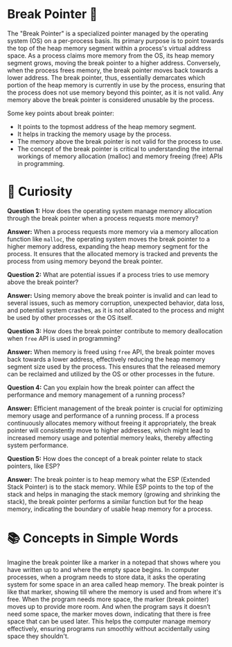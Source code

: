 # Break Pointer 📘 

The "Break Pointer" is a specialized pointer managed by the operating system (OS) on a per-process basis. Its primary purpose is to point towards the top of the heap memory segment within a process's virtual address space. As a process claims more memory from the OS, its heap memory segment grows, moving the break pointer to a higher address. Conversely, when the process frees memory, the break pointer moves back towards a lower address. The break pointer, thus, essentially demarcates which portion of the heap memory is currently in use by the process, ensuring that the process does not use memory beyond this pointer, as it is not valid. Any memory above the break pointer is considered unusable by the process.

Some key points about break pointer:
- It points to the topmost address of the heap memory segment.
- It helps in tracking the memory usage by the process.
- The memory above the break pointer is not valid for the process to use.
- The concept of the break pointer is critical to understanding the internal workings of memory allocation (malloc) and memory freeing (free) APIs in programming.

# 🤔 Curiosity

**Question 1:** How does the operating system manage memory allocation through the break pointer when a process requests more memory?

**Answer:** When a process requests more memory via a memory allocation function like `malloc`, the operating system moves the break pointer to a higher memory address, expanding the heap memory segment for the process. It ensures that the allocated memory is tracked and prevents the process from using memory beyond the break pointer.

**Question 2:** What are potential issues if a process tries to use memory above the break pointer?

**Answer:** Using memory above the break pointer is invalid and can lead to several issues, such as memory corruption, unexpected behavior, data loss, and potential system crashes, as it is not allocated to the process and might be used by other processes or the OS itself.

**Question 3:** How does the break pointer contribute to memory deallocation when `free` API is used in programming?

**Answer:** When memory is freed using `free` API, the break pointer moves back towards a lower address, effectively reducing the heap memory segment size used by the process. This ensures that the released memory can be reclaimed and utilized by the OS or other processes in the future.

**Question 4:** Can you explain how the break pointer can affect the performance and memory management of a running process?

**Answer:** Efficient management of the break pointer is crucial for optimizing memory usage and performance of a running process. If a process continuously allocates memory without freeing it appropriately, the break pointer will consistently move to higher addresses, which might lead to increased memory usage and potential memory leaks, thereby affecting system performance.

**Question 5:** How does the concept of a break pointer relate to stack pointers, like ESP?

**Answer:** The break pointer is to heap memory what the ESP (Extended Stack Pointer) is to the stack memory. While ESP points to the top of the stack and helps in managing the stack memory (growing and shrinking the stack), the break pointer performs a similar function but for the heap memory, indicating the boundary of usable heap memory for a process.

# 📚 Concepts in Simple Words

Imagine the break pointer like a marker in a notepad that shows where you have written up to and where the empty space begins. In computer processes, when a program needs to store data, it asks the operating system for some space in an area called heap memory. The break pointer is like that marker, showing till where the memory is used and from where it's free. When the program needs more space, the marker (break pointer) moves up to provide more room. And when the program says it doesn’t need some space, the marker moves down, indicating that there is free space that can be used later. This helps the computer manage memory effectively, ensuring programs run smoothly without accidentally using space they shouldn't.
